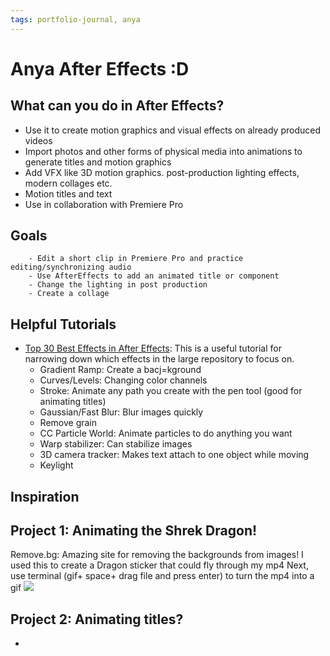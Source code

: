 ```yaml
---
tags: portfolio-journal, anya
---
```


# Anya After Effects :D
## What can you do in After Effects?
*   Use it to create motion graphics and visual effects on already produced videos
*   Import photos and other forms of physical media into animations to generate titles and motion graphics
*   Add VFX like 3D motion graphics. post-production lighting effects, modern collages etc.
*   Motion titles and text 
*   Use in collaboration with Premiere Pro
## Goals
        - Edit a short clip in Premiere Pro and practice editing/synchronizing audio
        - Use AfterEffects to add an animated title or component
        - Change the lighting in post production
        - Create a collage
        
## Helpful Tutorials
* [Top 30 Best Effects in After Effects](https://www.youtube.com/watch?v=yrj6dgPF_aU): This is a useful tutorial for narrowing down which effects in the large repository to focus on.
    * Gradient Ramp: Create a bacj=kground 
    * Curves/Levels: Changing color channels
    * Stroke: Animate any path you create with the pen tool (good for animating titles)
    * Gaussian/Fast Blur: Blur images quickly 
    * Remove grain
    * CC Particle World: Animate particles to do anything you want 
    * Warp stabilizer: Can stabilize images 
    * 3D camera tracker: Makes text attach to one object while moving 
    * Keylight
## Inspiration
## Project 1: Animating the Shrek Dragon!
Remove.bg: Amazing site for removing the backgrounds from images! I used this to create a Dragon sticker that could fly through my mp4
Next, use terminal (gif+ space+ drag file and press enter) to turn the mp4 into a gif
![](https://i.imgur.com/LuJDN7g.gif)

## Project 2: Animating titles?
*     
